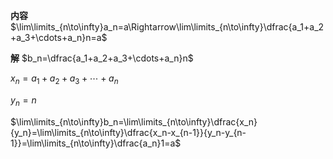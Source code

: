 **内容**
$\lim\limits_{n\to\infty}a_n=a\Rightarrow\lim\limits_{n\to\infty}\dfrac{a_1+a_2+a_3+\cdots+a_n}n=a$

**解**
$b_n=\dfrac{a_1+a_2+a_3+\cdots+a_n}n$

$x_n=a_1+a_2+a_3+\cdots+a_n$

$y_n=n$

$\lim\limits_{n\to\infty}b_n=\lim\limits_{n\to\infty}\dfrac{x_n}{y_n}=\lim\limits_{n\to\infty}\dfrac{x_n-x_{n-1}}{y_n-y_{n-1}}=\lim\limits_{n\to\infty}\dfrac{a_n}1=a$
